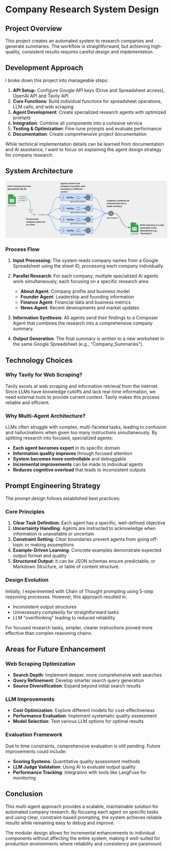 # Company Research System Design

## Project Overview

This project creates an automated system to research companies and generate summaries. The workflow is straightforward, but achieving high-quality, consistent results requires careful design and implementation.

## Development Approach

I broke down this project into manageable steps:

1. **API Setup**: Configure Google API keys (Drive and Spreadsheet access), OpenAI API and Tavily API
2. **Core Functions**: Build individual functions for spreadsheet operations, LLM calls, and web scraping
3. **Agent Development**: Create specialized research agents with optimized prompts
4. **Integration**: Combine all components into a cohesive service
5. **Testing & Optimization**: Fine-tune prompts and evaluate performance
6. **Documentation**: Create comprehensive project documentation

While technical implementation details can be learned from documentation and AI assistance, I want to focus on explaining the agent design strategy for company research.

## System Architecture

![architecture](../assets/workflow/1.png)

### Process Flow

1. **Input Processing**: The system reads company names from a Google Spreadsheet using the sheet ID, processing each company individually.

2. **Parallel Research**: For each company, multiple specialized AI agents work simultaneously, each focusing on a specific research area:
   - **About Agent**: Company profile and business model
   - **Founder Agent**: Leadership and founding information  
   - **Finance Agent**: Financial data and business metrics
   - **News Agent**: Recent developments and market updates

3. **Information Synthesis**: All agents send their findings to a Composer Agent that combines the research into a comprehensive company summary.

4. **Output Generation**: The final summary is written to a new worksheet in the same Google Spreadsheet (e.g., "Company_Summaries").

## Technology Choices

### Why Tavily for Web Scraping?

Tavily excels at web scraping and information retrieval from the internet. Since LLMs have knowledge cutoffs and lack real-time information, we need external tools to provide current context. Tavily makes this process reliable and efficient.

### Why Multi-Agent Architecture?

LLMs often struggle with complex, multi-faceted tasks, leading to confusion and hallucinations when given too many instructions simultaneously. By splitting research into focused, specialized agents:

- **Each agent becomes expert** in its specific domain
- **Information quality improves** through focused attention
- **System becomes more controllable** and debuggable
- **Incremental improvements** can be made to individual agents
- **Reduces cognitive overload** that leads to inconsistent outputs

## Prompt Engineering Strategy

The prompt design follows established best practices:

### Core Principles

1. **Clear Task Definition**: Each agent has a specific, well-defined objective
2. **Uncertainty Handling**: Agents are instructed to acknowledge when information is unavailable or uncertain
3. **Constraint Setting**: Clear boundaries prevent agents from going off-topic or making assumptions
4. **Example-Driven Learning**: Concrete examples demonstrate expected output format and quality
5. **Structured Output**: it can be JSON schemas ensure predictable, or  Markdown Structure, or table of content structure.

### Design Evolution

Initially, I experimented with Chain of Thought prompting using 5-step reasoning processes. However, this approach resulted in:
- Inconsistent output structures
- Unnecessary complexity for straightforward tasks
- LLM "overthinking" leading to reduced reliability

For focused research tasks, simpler, clearer instructions proved more effective than complex reasoning chains.

## Areas for Future Enhancement

### Web Scraping Optimization
- **Search Depth**: Implement deeper, more comprehensive web searches
- **Query Refinement**: Develop smarter search query generation
- **Source Diversification**: Expand beyond initial search results

### LLM Improvements
- **Cost Optimization**: Explore different models for cost-effectiveness
- **Performance Evaluation**: Implement systematic quality assessment
- **Model Selection**: Test various LLM options for optimal results

### Evaluation Framework
Due to time constraints, comprehensive evaluation is still pending. Future improvements could include:
- **Scoring Systems**: Quantitative quality assessment methods
- **LLM Judge Validation**: Using AI to evaluate output quality
- **Performance Tracking**: Integration with tools like LangFuse for monitoring

## Conclusion

This multi-agent approach provides a scalable, maintainable solution for automated company research. By focusing each agent on specific tasks and using clear, constraint-based prompting, the system achieves reliable results while remaining easy to debug and improve.

The modular design allows for incremental enhancements to individual components without affecting the entire system, making it well-suited for production environments where reliability and consistency are paramount.